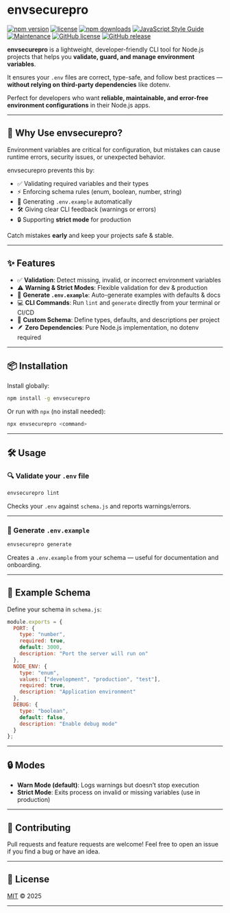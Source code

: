 
# envsecurepro
[![npm version](https://img.shields.io/npm/v/envsecurepro.svg)](https://www.npmjs.com/package/envsecurepro)
[![license](https://img.shields.io/badge/license-MIT-blue.svg)](./LICENSE)
[![npm downloads](https://img.shields.io/npm/dt/envsecurepro.svg)](https://www.npmjs.com/package/envsecurepro)
[![JavaScript Style Guide](https://img.shields.io/badge/code_style-standard-brightgreen.svg)](https://standardjs.com)
[![Maintenance](https://img.shields.io/maintenance/yes/2025.svg)](#)
[![GitHub license](https://img.shields.io/github/license/Aaditi415/envsecureprol.svg)](./LICENSE)
[![GitHub release](https://img.shields.io/github/v/release/Aaditi415/envsecureprol.svg)](https://github.com/Aaditi415/envsecureprol/releases)


**envsecurepro** is a lightweight, developer-friendly CLI tool for Node.js projects that helps you **validate, guard, and manage environment variables**.  

It ensures your `.env` files are correct, type-safe, and follow best practices — **without relying on third-party dependencies** like dotenv.  

Perfect for developers who want **reliable, maintainable, and error-free environment configurations** in their Node.js apps.

---

## 🚀 Why Use envsecurepro?

Environment variables are critical for configuration, but mistakes can cause runtime errors, security issues, or unexpected behavior.  

envsecurepro prevents this by:

- ✅ Validating required variables and their types  
- ⚡ Enforcing schema rules (enum, boolean, number, string)  
- 📄 Generating `.env.example` automatically  
- 🛠️ Giving clear CLI feedback (warnings or errors)  
- 🔒 Supporting **strict mode** for production  

Catch mistakes **early** and keep your projects safe & stable.

---

## ✨ Features

- ✅ **Validation**: Detect missing, invalid, or incorrect environment variables  
- ⚠️ **Warning & Strict Modes**: Flexible validation for dev & production  
- 📄 **Generate `.env.example`**: Auto-generate examples with defaults & docs  
- 💻 **CLI Commands**: Run `lint` and `generate` directly from your terminal or CI/CD  
- 🔧 **Custom Schema**: Define types, defaults, and descriptions per project  
- 🪶 **Zero Dependencies**: Pure Node.js implementation, no dotenv required  

---

## 📦 Installation

Install globally:
```bash
npm install -g envsecurepro
````

Or run with `npx` (no install needed):

```bash
npx envsecurepro <command>
```

---

## 🛠️ Usage

### 🔍 Validate your `.env` file

```bash
envsecurepro lint
```

Checks your `.env` against `schema.js` and reports warnings/errors.

---

### 📄 Generate `.env.example`

```bash
envsecurepro generate
```

Creates a `.env.example` from your schema — useful for documentation and onboarding.

---

## 📝 Example Schema

Define your schema in `schema.js`:

```js
module.exports = {
  PORT: {
    type: "number",
    required: true,
    default: 3000,
    description: "Port the server will run on"
  },
  NODE_ENV: {
    type: "enum",
    values: ["development", "production", "test"],
    required: true,
    description: "Application environment"
  },
  DEBUG: {
    type: "boolean",
    default: false,
    description: "Enable debug mode"
  }
};
```

---

## 🔒 Modes

* **Warn Mode (default)**: Logs warnings but doesn’t stop execution
* **Strict Mode**: Exits process on invalid or missing variables (use in production)

---

## 🤝 Contributing

Pull requests and feature requests are welcome!
Feel free to open an issue if you find a bug or have an idea.

---

## 📜 License

[MIT](./LICENSE) © 2025 



---

